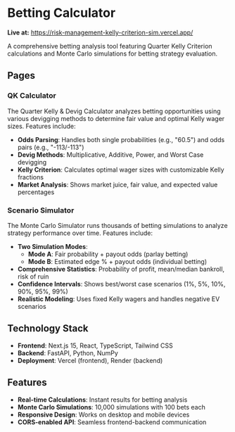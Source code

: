 # Betting Calculator

**Live at:** https://risk-management-kelly-criterion-sim.vercel.app/

A comprehensive betting analysis tool featuring Quarter Kelly Criterion calculations and Monte Carlo simulations for betting strategy evaluation.

## Pages

### QK Calculator
The Quarter Kelly & Devig Calculator analyzes betting opportunities using various devigging methods to determine fair value and optimal Kelly wager sizes. Features include:

- **Odds Parsing**: Handles both single probabilities (e.g., "60.5") and odds pairs (e.g., "-113/-113")
- **Devig Methods**: Multiplicative, Additive, Power, and Worst Case devigging
- **Kelly Criterion**: Calculates optimal wager sizes with customizable Kelly fractions
- **Market Analysis**: Shows market juice, fair value, and expected value percentages

### Scenario Simulator
The Monte Carlo Simulator runs thousands of betting simulations to analyze strategy performance over time. Features include:

- **Two Simulation Modes**:
  - **Mode A**: Fair probability + payout odds (parlay betting)
  - **Mode B**: Estimated edge % + payout odds (individual betting)
- **Comprehensive Statistics**: Probability of profit, mean/median bankroll, risk of ruin
- **Confidence Intervals**: Shows best/worst case scenarios (1%, 5%, 10%, 90%, 95%, 99%)
- **Realistic Modeling**: Uses fixed Kelly wagers and handles negative EV scenarios

## Technology Stack

- **Frontend**: Next.js 15, React, TypeScript, Tailwind CSS
- **Backend**: FastAPI, Python, NumPy
- **Deployment**: Vercel (frontend), Render (backend)

## Features

- **Real-time Calculations**: Instant results for betting analysis
- **Monte Carlo Simulations**: 10,000 simulations with 100 bets each
- **Responsive Design**: Works on desktop and mobile devices
- **CORS-enabled API**: Seamless frontend-backend communication